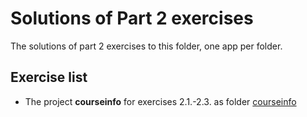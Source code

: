 # Solutions of Part 2 exercises

The solutions of part 2 exercises to this folder, one app per folder.

## Exercise list

- The project **courseinfo** for exercises 2.1.-2.3. as folder [courseinfo](./courseinfo/)
